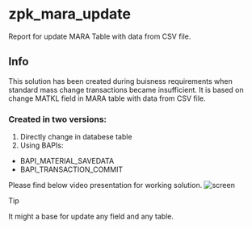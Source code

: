 # zpk_mara_update

Report for update MARA Table with data from CSV file.

## Info
This solution has been created during buisness requirements when standard mass change transactions became insufficient. It is based on change MATKL field in MARA table with data from CSV file.

### Created in two versions:
1. Directly change in databese table
2. Using BAPIs:
- BAPI_MATERIAL_SAVEDATA
- BAPI_TRANSACTION_COMMIT

Please find below video presentation for working solution.
![screen]( )


> [!TIP]
> It might a base for update any field and any table.

